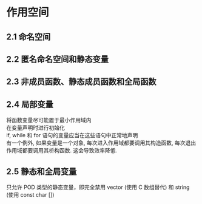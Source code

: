 # 作用空间

## 2.1 命名空间

## 2.2 匿名命名空间和静态变量

## 2.3 非成员函数、静态成员函数和全局函数

## 2.4 局部变量

将函数变量尽可能置于最小作用域内</br>
在变量声明时进行初始化</br>
if, while 和 for 语句的变量应当在这些语句中正常地声明</br>
有一个例外, 如果变量是一个对象, 每次进入作用域都要调用其构造函数, 每次退出作用域都要调用其析构函数. 这会导致效率降低.

## 2.5 静态和全局变量

只允许 POD 类型的静态变量，即完全禁用 vector (使用 C 数组替代) 和 string (使用 const char [])

